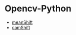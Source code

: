 # Opencv-Python

- [meanShift](https://github.com/yonghankim/opencv-python/utils/meanshift.py)
- [camShift](https://github.com/yonghankim/opencv-python/utils/camshift.py)
